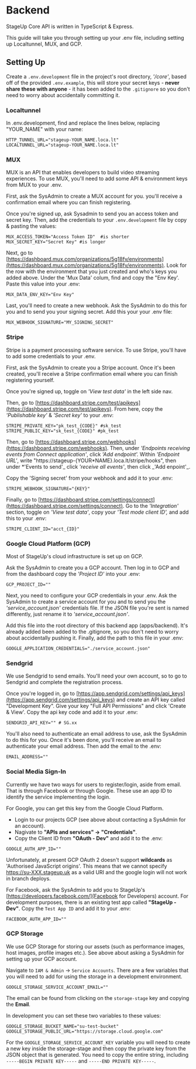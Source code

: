 # **Backend**

StageUp Core API is written in TypeScript & Express.

This guide will take you through setting up your .env file, including setting up Localtunnel, MUX, and GCP.

## **Setting Up**

Create a `.env.development` file in the project's root directory, _'/core'_, based off of the provided `.env.example`, this will store your secret keys - **never share these with anyone** - it has been added to the `.gitignore` so you don't need to worry about accidentally committing it.

### Localtunnel

In .env.development, find and replace the lines below, replacing "YOUR_NAME" with your name:

```
HTTP_TUNNEL_URL="stageup-YOUR_NAME.loca.lt"
LOCALTUNNEL_URL="stageup-YOUR_NAME.loca.lt"
```

### **MUX**

MUX is an API that enables developers to build video streaming experiences. To use MUX, you'll need to add some API & environment keys from MUX to your .env.

First, ask the SysAdmin to create a MUX account for you. you'll receive a confirmation email where you can finish registering.

Once you're signed up, ask Sysadmin to send you an access token and secret key. Then, add the credentials to your `.env.development` file by copy & pasting the values:

```
MUX_ACCESS_TOKEN="Access Token ID"  #is shorter
MUX_SECRET_KEY="Secret Key" #is longer
```

Next, go to [https://dashboard.mux.com/organizations/5g18fv/environments](https://dashboard.mux.com/organizations/5g18fv/environments). Look for the row with the environment that you just created and who's keys you added above. Under the 'Mux Data' colum, find and copy the "Env Key'. Paste this value into your .env:

```
MUX_DATA_ENV_KEY="Env Key"
```

Last, you'll need to create a new webhook. Ask the SysAdmin to do this for you and to send you your signing secret. Add this your your .env file:

```
MUX_WEBHOOK_SIGNATURE="MY_SIGNING_SECRET"
```

### Stripe

Stripe is a payment processing software service. To use Stripe, you'll have to add some credentials to your .env.

First, ask the SysAdmin to create you a Stripe account. Once it's been created, you'll receive a Stripe confirmation email where you can finish registering yourself.

Once you're signed up, toggle on _'View test data'_ in the left side nav.

Then, go to [https://dashboard.stripe.com/test/apikeys](https://dashboard.stripe.com/test/apikeys). From here, copy the _'Publishable key'_ & _'Secret key'_ to your .env:

```
STRIPE_PRIVATE_KEY="pk_test_{CODE}" #sk_test
STRIPE_PUBLIC_KEY="sk_test_{CODE}" #pk_test
```

Then, go to [https://dashboard.stripe.com/webhooks](https://dashboard.stripe.com/webhooks). Then, under _'Endpoints receiving events from Connect application'_, click _'Add endpoint'._ Within _'Endpoint URL'_, write "https://stageup-{YOUR*NAME}.loca.lt/stripe/hooks", then under *'Events to send'_ click _'receive all events'_, then click _'Add enpoint'\_.

Copy the 'Signing secret' from your webhook and add it to your .env:

```
STRIPE_WEBHOOK_SIGNATURE="{KEY}"
```

Finally, go to [https://dashboard.stripe.com/settings/connect](https://dashboard.stripe.com/settings/connect). Go to the _'Integration'_ section, toggle on _'View test data'_, copy your _'Test mode client ID',_ and add this to your .env:

```
STRIPE_CLIENT_ID="acct_{ID}"
```

### Google Cloud Platform (GCP)

Most of StageUp's cloud infrastructure is set up on GCP.

Ask the SysAdmin to create you a GCP account. Then log in to GCP and from the dashboard copy the _'Project ID'_ into your .env:

```
GCP_PROJECT_ID=""
```

Next, you need to configure your GCP credentials in your .env. Ask the SysAdmin to create a service account for you and to send you the _'service_account.json'_ credentials file. If the JSON file you're sent is named differently, just rename it to _'service_account.json'_.

Add this file into the root directory of this backend app (apps/backend). It's already added been added to the .gitignore, so you don't need to worry about accidentally pushing it. Finally, add the path to this file in your .env:

```
GOOGLE_APPLICATION_CREDENTIALS="./service_account.json"
```

### Sendgrid

We use Sendgrid to send emails. You'll need your own account, so to go to Sendgrid and complete the registration process.

Once you're logged in, go to [https://app.sendgrid.com/settings/api_keys](https://app.sendgrid.com/settings/api_keys) and create an API key called "Development Key". Give your key "Full API Permissions" and click 'Create & View'. Copy the api key code and add it to your .env:

```
SENDGRID_API_KEY="" # SG.xx
```

You'll also need to authenticate an email address to use, ask the SysAdmin to do this for you. Once it's been done, you'll receive an email to authenticate your email address. Then add the email to the .env:

```
EMAIL_ADDRESS=""
```

### Social Media Sign-In

Currently we have two ways for users to register/login, aside from email. That is through Facebook or through Google. These use an app ID to identify the service implementing the login.

For Google, you can get this key from the Google Cloud Platform.

- Login to our projects GCP (see above about contacting a SysAdmin for an account).
- Nagivate to **"APIs and services" -> "Credentials"**.
- Copy the Client ID from **"OAuth - Dev"** and add it to the .env:

```
GOOGLE_AUTH_APP_ID=""
```

Unfortunately, at present GCP OAuth 2 doesn't support **wildcards** as 'Authorised JavaScript origins'. This means that we cannot specify https://su-XXX.stageup.uk as a valid URI and the google login will not work in branch deploys.

For Facebook, ask the SysAdmin to add you to StageUp's [https://developers.facebook.com/](Facebook for Developers) account. For development purposes, there is an existing test app called **"StageUp - Dev"**. Copy the `Test App ID` and add it to your .env:

```
FACEBOOK_AUTH_APP_ID=""
```

### GCP Storage

We use GCP Storage for storing our assets (such as performance images, host images, profile images etc.). See above about asking a SysAdmin for setting up your GCP account.

Navigate to `IAM & Admin` -> `Service Accounts`. There are a few variables that you will need to add for using the storage in a development environment.

```
GOOGLE_STORAGE_SERVICE_ACCOUNT_EMAIL=""
```

The email can be found from clicking on the `storage-stage` key and copying the **Email**.

In development you can set these two variables to these values:

```
GOOGLE_STORAGE_BUCKET_NAME="su-test-bucket"
GOOGLE_STORAGE_PUBLIC_URL="https://storage.cloud.google.com"
```

For the `GOOGLE_STORAGE_SERVICE_ACCOUNT_KEY` variable you will need to create a new key inside the storage-stage and then copy the private key from the JSON object that is generated. You need to copy the entire string, including `-----BEGIN PRIVATE KEY-----` and `-----END PRIVATE KEY-----`.
